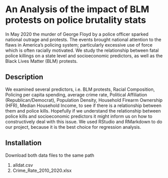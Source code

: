 # An Analysis of the impact of BLM protests on police brutality stats 

In May 2020 the murder of George Floyd by a police officer sparked national outrage and protests.
The events brought national attention to the flaws in America’s policing system; particularly excessive use of force which is often racially motivated.
We study the relationship between fatal police killings on a state level and socioeconomic predictors, as well as the Black Lives Matter (BLM) protests.

## Description

We examined several predictors, i.e. BLM protests, Racial Composition, Policing per capita spending, average crime rate, Political Affiliation (Republican/Democrat), Population Density, Household Firearm Ownership (HFR), Median Household Income, to see if there is a relationship between them and police kills. Hopefully if we understand the relationship between police kills and socioeconomic predictors it might inform us on how to constructively deal with this issue. We used RStudio and RMarkdown to do our project, because it is the best choice for regression analysis. 

## Installation
Download both data files to the same path 
1. alldat.csv
2. Crime_Rate_2010_2020.xlsx
